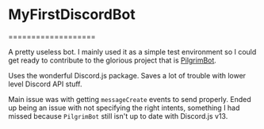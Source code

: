 # MyFirstDiscordBot
===================

A pretty useless bot. I mainly used it as a simple test environment so I could get ready to contribute to the glorious project that is [PilgrimBot](https://github.com/weishengaw/PilgrimBot). 

Uses the wonderful Discord.js package. Saves a lot of trouble with lower level Discord API stuff.

Main issue was with getting `messageCreate` events to send properly. Ended up being an issue with not specifying the right intents, something I had missed because `PilgrimBot` still isn't up to date with Discord.js v13.